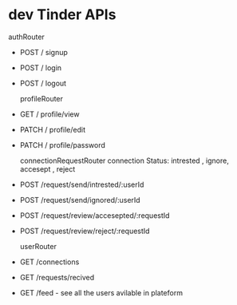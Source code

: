 # dev Tinder APIs

authRouter

- POST / signup
- POST / login
- POST / logout

  profileRouter

- GET / profile/view
- PATCH / profile/edit
- PATCH / profile/password

  connectionRequestRouter
  connection Status: intrested , ignore, accesept , reject

- POST /request/send/intrested/:userId
- POST /request/send/ignored/:userId
- POST /request/review/accesepted/:requestId
- POST /request/review/reject/:requestId

  userRouter

- GET /connections
- GET /requests/recived
- GET /feed - see all the users avilable in plateform
